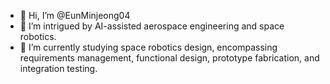 - 👋 Hi, I’m @EunMinjeong04
- 👀 I’m intrigued by AI-assisted aerospace engineering and space robotics.
- 🌱 I’m currently studying space robotics design, encompassing requirements management, functional design, prototype fabrication, and integration testing.

<!---
EunMinjeong04/EunMinjeong04 is a ✨ special ✨ repository because its `README.md` (this file) appears on your GitHub profile.
You can click the Preview link to take a look at your changes.
--->
